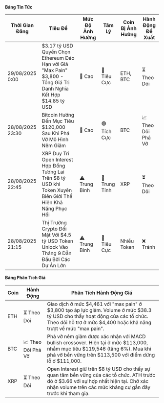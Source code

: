 **Bảng Tin Tức**

| Thời Gian Đăng | Tiêu Đề | Mức Độ Ảnh Hưởng | Tâm Lý | Coin Bị Ảnh Hưởng | Hành Động Đề Xuất |
|-----------------|----------|---------|-----------|------------------|------------------|
| 29/08/2025 0:00 | $3.17 tỷ USD Quyền Chọn Ethereum Đáo Hạn với Giá "Max Pain" $3,800 - Tổng Giá Trị Danh Nghĩa Kết Hợp $14.85 tỷ USD | 🚨 Cao | 🔴 Tiêu Cực | ETH, BTC | ⏳ Theo Dõi |
| 28/08/2025 23:30 | Bitcoin Hướng Đến Mục Tiêu $120,000 Sau Khi Phá Vỡ Mô Hình Nêm Giảm | 🚨 Cao | 🟢 Tích Cực | BTC | 📈 Theo Dõi Phá Vỡ |
| 28/08/2025 22:45 | XRP Duy Trì Open Interest Hợp Đồng Tương Lai Trên $8 tỷ USD khi Token Xuyên Biên Giới Thể Hiện Khả Năng Phục Hồi | ⚠️ Trung Bình | 🔵 Trung Tính | XRP | ⏳ Theo Dõi |
| 28/08/2025 21:15 | Thị Trường Crypto Đối Mặt Với $4.5 tỷ USD Token Unlock Vào Tháng 9 Dẫn Đầu Bởi Các Dự Án Lớn | ⚠️ Trung Bình | 🔴 Tiêu Cực | Nhiều Token | ❌ Tránh |

**Bảng Phân Tích Giá**

| Coin | Hành Động | Phân Tích Hành Động Giá |
|------|--------|---------------------|
| ETH | ⏳ Theo Dõi | Giao dịch ở mức $4,461 với "max pain" ở $3,800 tạo áp lực giảm. Volume ở mức $38.3 tỷ USD cho thấy hoạt động của các tổ chức. Theo dõi hỗ trợ ở mức $4,400 hoặc khả năng trượt về mức "max pain". |
| BTC | 📈 Theo Dõi Phá Vỡ | Phá vỡ nêm giảm được xác nhận với MACD bullish crossover. Hiện tại ở mức $113,000, nhắm mục tiêu $119,546 (tăng 6%). Mua khi phá vỡ bền vững trên $113,500 với điểm dừng lỗ ở $111,000. |
| XRP | ⏳ Theo Dõi | Open Interest giữ trên $8 tỷ USD cho thấy sự quan tâm bền vững của các tổ chức. ATH trước đó ở $3.66 với sự hợp nhất hiện tại. Chờ xác nhận volume trên các mức kháng cự gần đây trước khi tham gia. |